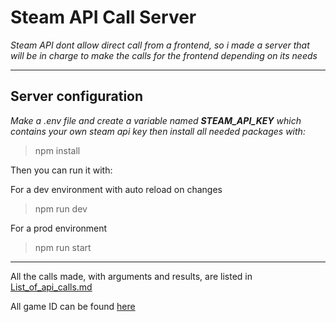 # Steam API Call Server

_Steam API dont allow direct call from a frontend, so i made a server that will be in charge to make the calls for the frontend depending on its needs_

---

## Server configuration

_Make a .env file and create a variable named **STEAM_API_KEY** which contains your own steam api key then install all needed packages with:_

> npm install

Then you can run it with:

For a dev environment with auto reload on changes

> npm run dev

For a prod environment

> npm run start

---

All the calls made, with arguments and results, are listed in [List_of_api_calls.md](List_of_api_calls.md)

All game ID can be found [here](https://steamdb.info/)